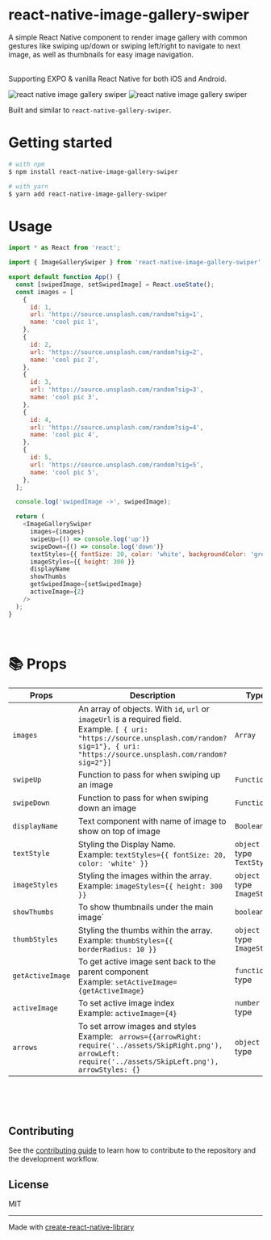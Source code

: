# react-native-image-gallery-swiper

A simple React Native component to render image gallery with common gestures like swiping up/down or swiping left/right to navigate to next image, as well as thumbnails for easy image navigation. 

<br/>
Supporting EXPO & vanilla React Native for both iOS and Android.

![react native image gallery swiper](./react-native-image-gallery-swiper-demo.gif)
![react native image gallery swiper](./react-native-image-gallery-swiper-demo2.gif)

Built and similar to `react-native-gallery-swiper`.

# Getting started

```bash
# with npm
$ npm install react-native-image-gallery-swiper

# with yarn
$ yarn add react-native-image-gallery-swiper
```

# Usage

```js
import * as React from 'react';

import { ImageGallerySwiper } from 'react-native-image-gallery-swiper';

export default function App() {
  const [swipedImage, setSwipedImage] = React.useState();
  const images = [
    {
      id: 1,
      url: 'https://source.unsplash.com/random?sig=1',
      name: 'cool pic 1',
    },
    {
      id: 2,
      url: 'https://source.unsplash.com/random?sig=2',
      name: 'cool pic 2',
    },
    {
      id: 3,
      url: 'https://source.unsplash.com/random?sig=3',
      name: 'cool pic 3',
    },
    {
      id: 4,
      url: 'https://source.unsplash.com/random?sig=4',
      name: 'cool pic 4',
    },
    {
      id: 5,
      url: 'https://source.unsplash.com/random?sig=5',
      name: 'cool pic 5',
    },
  ];

  console.log('swipedImage ->', swipedImage);

  return (
    <ImageGallerySwiper
      images={images}
      swipeUp={() => console.log('up')}
      swipeDown={() => console.log('down')}
      textStyles={{ fontSize: 20, color: 'white', backgroundColor: 'green' }}
      imageStyles={{ height: 300 }}
      displayName
      showThumbs
      getSwipedImage={setSwipedImage}
      activeImage={2}
    />
  );
}
```

<br/>

# :books: Props

| Props                     | Description                                                                                                                                                                                         | Type                       | Default  |
| ------------------------- | --------------------------------------------------------------------------------------------------------------------------------------------------------------------------------------------------- | -------------------------- | -------- |
| `images`                  | An array of objects. With `id`, `url` or `imageUrl` is a required field. <br/> Example. `[ { uri: "https://source.unsplash.com/random?sig=1"}, { uri: "https://source.unsplash.com/random?sig=2"}]` | `Array`                    | Required |
| `swipeUp`                 | Function to pass for when swiping up an image                                                                                                                                                       | `Function`                 | Optional |
| `swipeDown`               | Function to pass for when swiping down an image                                                                                                                                                     | `Function`                 | Optional |
| `displayName`             | Text component with name of image to show on top of image                                                                                                                                           | `Boolean`                  | Optional |
| `textStyle`               | Styling the Display Name. <br/> Example: `textStyles={{ fontSize: 20, color: 'white' }}`                                                                                  | `object` type `TextStyle`  | Optional |
| `imageStyles`             | Styling the images within the array. <br/> Example: `imageStyles={{ height: 300 }}`                                                                                                                 | `object` type `ImageStyle` | Optional |
| `showThumbs`              | To show thumbnails under the main image`                                                                                                                                                            | `boolean`                  | Optional |                                                                                                                                                                                     |
| `thumbStyles`             | Styling the thumbs within the array. <br/> Example: `thumbStyles={{ borderRadius: 10 }}`                                                                                                             | `object` type `ImageStyle` | Optional |
`getActiveImage`             | To get active image sent back to the parent component <br/> Example: `setActiveImage={getActiveImage}`                                                                                                             | `function` type | Optional |
`activeImage`             | To set active image index <br/> Example: `activeImage={4}`                                                                                                             | `number` type | Optional |
`arrows`             | To set arrow images and styles <br/> Example: ` arrows={{arrowRight: require('../assets/SkipRight.png'), arrowLeft: require('../assets/SkipLeft.png'), arrowStyles: {}`                                                                                                             | `object` type | Optional |

<br/>
<br/>
<br/>

## Contributing

See the [contributing guide](CONTRIBUTING.md) to learn how to contribute to the repository and the development workflow.

## License

MIT

---

Made with [create-react-native-library](https://github.com/callstack/react-native-builder-bob)
